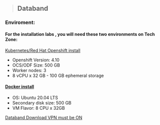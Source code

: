 > ## Databand 
### Enviroment:
#### For the installation labs , you will need these two environments on Tech Zone:
[Kubernetes/Red Hat Openshift install](https://techzone.ibm.com/my/reservations/create/63dba359cc19150018af084f)
- Openshift Version: 4.10
- OCS/ODF Size: 500 GB
- Worker nodes: 3
- 8 vCPU x 32 GB - 100 GB ephemeral storage
#### [Docker install](https://techzone.ibm.com/my/reservations/create/60da31b5e8b2a2001edad305)
- OS: Ubuntu 20.04 LTS
- Secondary disk size: 500 GB
- VM Flavor: 8 CPU x 32GB

[Databand Download VPN must be ON](https://w3south-limited-use.cpc.ibm.com/software/xl/download/ticket.wss)
